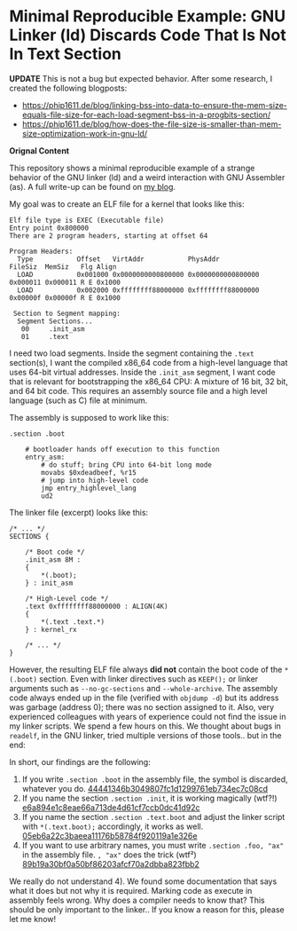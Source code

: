 # Minimal Reproducible Example: GNU Linker (ld) Discards Code That Is Not In Text Section

**UPDATE**
This is not a bug but expected behavior. After some research, I created the following 
blogposts:
- <https://phip1611.de/blog/linking-bss-into-data-to-ensure-the-mem-size-equals-file-size-for-each-load-segment-bss-in-a-progbits-section/>
- <https://phip1611.de/blog/how-does-the-file-size-is-smaller-than-mem-size-optimization-work-in-gnu-ld/>

**Orignal Content**

This repository shows a minimal reproducible example of a strange behavior of the GNU linker (ld)
and a weird interaction with GNU Assembler (as). A full write-up can be found on [my blog](https://phip1611.de/blog/gnu-ld-discards-section-containing-code-a-bug-hunting-story/).

My goal was to create an ELF file for a kernel that looks like this:
```
Elf file type is EXEC (Executable file)
Entry point 0x800000
There are 2 program headers, starting at offset 64

Program Headers:
  Type           Offset   VirtAddr           PhysAddr           FileSiz  MemSiz   Flg Align
  LOAD           0x001000 0x0000000000800000 0x0000000000800000 0x000011 0x000011 R E 0x1000
  LOAD           0x002000 0xffffffff88000000 0xffffffff88000000 0x00000f 0x00000f R E 0x1000

 Section to Segment mapping:
  Segment Sections...
   00     .init_asm 
   01     .text 

```

I need two load segments. Inside the segment containing the `.text` section(s), I want the compiled 
x86_64 code from a high-level language that uses 64-bit virtual addresses. Inside the `.init_asm` 
segment, I want code that is relevant for bootstrapping the x86_64 CPU: A mixture of 16 bit, 32 bit,
and 64 bit code. This requires an assembly source file and a high level language (such as C) file 
at minimum.

The assembly is supposed to work like this:
```text
.section .boot

    # bootloader hands off execution to this function
    entry_asm:
        # do stuff; bring CPU into 64-bit long mode
        movabs $0xdeadbeef, %r15
        # jump into high-level code
        jmp entry_highlevel_lang
        ud2
```

The linker file (excerpt) looks like this:
```
/* ... */
SECTIONS {

    /* Boot code */
    .init_asm 8M :
    {
        *(.boot);
    } : init_asm

    /* High-Level code */
    .text 0xffffffff88000000 : ALIGN(4K)
    {
        *(.text .text.*)
    } : kernel_rx

    /* ... */
}
```

However, the resulting ELF file always **did not** contain the boot code of the `*(.boot)` section.
Even with linker directives such as `KEEP();` or linker arguments such as `--no-gc-sections` 
and `--whole-archive`. The assembly code always ended up in the file (verified with `objdump -d`) 
but its address was garbage (address 0); there was no section assigned to it. 
Also, very experienced colleagues with years of experience could not find the issue in my linker 
scripts. We spend a few hours on this. We thought about bugs in `readelf`, in the GNU linker, tried
multiple versions of those tools.. but in the end:

In short, our findings are the following:
1) If you write `.section .boot` in the assembly file, the symbol is discarded, whatever you do. [44441346b3049807fc1d1299761eb734ec7c08cd](https://github.com/phip1611/gnu-linker-discards-code-section-that-is-not-in-text-section/commit/44441346b3049807fc1d1299761eb734ec7c08cd)
2) If you name the section `.section .init`, it is working magically (wtf?!) [e6a894e1c8eae66a713de4d61cf7ccb0dc41d92c](https://github.com/phip1611/gnu-linker-discards-code-section-that-is-not-in-text-section/commit/e6a894e1c8eae66a713de4d61cf7ccb0dc41d92c)
3) If you name the section `.section .text.boot` and adjust the linker script with `*(.text.boot);`
   accordingly, it works as well. [05eb6a22c3baeea11176b58784f920119a1e326e](https://github.com/phip1611/gnu-linker-discards-code-section-that-is-not-in-text-section/commit/05eb6a22c3baeea11176b58784f920119a1e326e)
4) If you want to use arbitrary names, you must write `.section .foo, "ax"` in the assembly file.
   `, "ax"` does the trick (wtf²) [89b19a30bf0a50bf86203afcf70a2dbba823fbb2](https://github.com/phip1611/gnu-linker-discards-code-section-that-is-not-in-text-section/commit/89b19a30bf0a50bf86203afcf70a2dbba823fbb2)

We really do not understand 4). We found some documentation that says what it does but not why it 
is required. Marking code as execute in assembly feels wrong. Why does a compiler needs to 
know that? This should be only important to the linker.. If you know a reason for this, please let 
me know!

